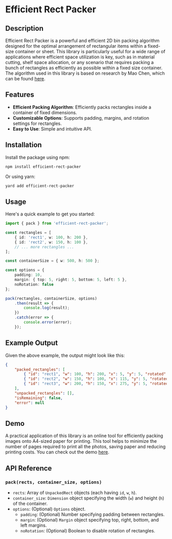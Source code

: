 # Efficient Rect Packer

## Description

Efficient Rect Packer is a powerful and efficient 2D bin packing algorithm designed for the optimal arrangement of rectangular items within a fixed-size container or sheet. This library is particularly useful for a wide range of applications where efficient space utilization is key, such as in material cutting, shelf space allocation, or any scenario that requires packing a bunch of rectangles as efficiently as possible within a fixed size container. The algorithm used in this library is based on research by Mao Chen, which can be found [here](https://www.intechopen.com/chapters/5850).

## Features

- **Efficient Packing Algorithm**: Efficiently packs rectangles inside a container of fixed dimensions. 
- **Customizable Options**: Supports padding, margins, and rotation settings for rectangles.
- **Easy to Use**: Simple and intuitive API.

## Installation

Install the package using npm:
```bash
npm install efficient-rect-packer
```
Or using yarn:
```bash
yard add efficient-rect-packer
```

## Usage
Here's a quick example to get you started:

```ts
import { pack } from 'efficient-rect-packer';

const rectangles = [
    { id: 'rect1', w: 100, h: 200 },
    { id: 'rect2', w: 150, h: 100 },
    // ... more rectangles ...
];

const containerSize = { w: 500, h: 500 };

const options = {
    padding: 10,
    margin: { top: 5, right: 5, bottom: 5, left: 5 },
    noRotation: false
};

pack(rectangles, containerSize, options)
    .then(result => {
        console.log(result);
    })
    .catch(error => {
        console.error(error);
    });

```

## Example Output
Given the above example, the output might look like this:
```json
{
    "packed_rectangles": [
        { "id": "rect1", "w": 100, "h": 200, "x": 5, "y": 5, "rotated": false },
        { "id": "rect2", "w": 150, "h": 100, "x": 115, "y": 5, "rotated": true },
        { "id": "rect3", "w": 200, "h": 150, "x": 275, "y": 5, "rotated": false }
    ],
    "unpacked_rectangles": [],
    "isRemaining": false,
    "error": null
}
```

## Demo
A practical application of this library is an online tool for efficiently packing images onto A4-sized paper for printing. This tool helps to minimize the number of pages required to print all the photos, saving paper and reducing printing costs. You can check out the demo [here](https://2d-bin-packing.vercel.app/).

## API Reference

### `pack(rects, container_size, options)`

- `rects`: Array of `UnpackedRect` objects (each having `id`, `w`, `h`).
- `container_size`: `Dimension` object specifying the width (`w`) and height (`h`) of the container.
- `options`: (Optional) `Options` object.
  - `padding`: (Optional) Number specifying padding between rectangles.
  - `margin`: (Optional) `Margin` object specifying top, right, bottom, and left margins.
  - `noRotation`: (Optional) Boolean to disable rotation of rectangles.





